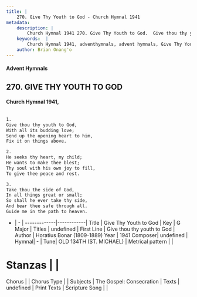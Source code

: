 ```yaml
---
title: |
    270. Give Thy Youth to God - Church Hymnal 1941
metadata:
    description: |
        Church Hymnal 1941 270. Give Thy Youth to God.  Give thou thy youth to God,  With all its budding love;  Send up the opening heart to him,  Fix it on things above.  
    keywords:  |
        Church Hymnal 1941, adventhymnals, advent hymnals, Give Thy Youth to God, Give thou thy youth to God. 
    author: Brian Onang'o
---
```


#### Advent Hymnals
## 270. GIVE THY YOUTH TO GOD
####  Church Hymnal 1941,

```txt

1.
Give thou thy youth to God, 
With all its budding love; 
Send up the opening heart to him, 
Fix it on things above. 

2.
He seeks thy heart, my child; 
He wants to make thee blest; 
Thy soul with his own joy to fill, 
To give thee peace and rest. 

3.
Take thou the side of God, 
In all things great or small; 
So shall he ever take thy side, 
And bear thee safe through all. 
Guide me in the path to heaven.


```

- |   -  |
-------------|------------|
Title | Give Thy Youth to God |
Key | G Major |
Titles | undefined |
First Line | Give thou thy youth to God |
Author | Horatius Bonar (1809-1889)
Year | 1941
Composer| undefined |
Hymnal|  - |
Tune| OLD 134TH (ST. MICHAEL) |
Metrical pattern | |
# Stanzas |  |
Chorus |  |
Chorus Type |  |
Subjects | The Gospel: Consecration |
Texts | undefined |
Print Texts | 
Scripture Song |  |
    

